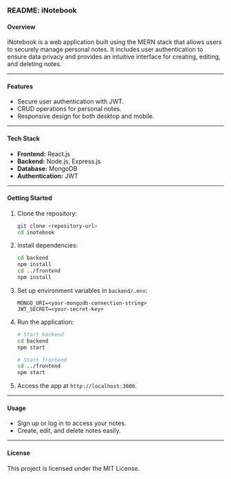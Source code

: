 ### README: iNotebook

#### **Overview**

iNotebook is a web application built using the MERN stack that allows users to securely manage personal notes. It includes user authentication to ensure data privacy and provides an intuitive interface for creating, editing, and deleting notes.

---

#### **Features**

- Secure user authentication with JWT.
- CRUD operations for personal notes.
- Responsive design for both desktop and mobile.

---

#### **Tech Stack**

- **Frontend:** React.js
- **Backend:** Node.js, Express.js
- **Database:** MongoDB
- **Authentication:** JWT

---

#### **Getting Started**

1. Clone the repository:

   ```bash
   git clone <repository-url>
   cd inotebook
   ```

2. Install dependencies:

   ```bash
   cd backend
   npm install
   cd ../frontend
   npm install
   ```

3. Set up environment variables in `backend/.env`:

   ```
   MONGO_URI=<your-mongodb-connection-string>
   JWT_SECRET=<your-secret-key>
   ```

4. Run the application:

   ```bash
   # Start backend
   cd backend
   npm start

   # Start frontend
   cd ../frontend
   npm start
   ```

5. Access the app at `http://localhost:3000`.

---

#### **Usage**

- Sign up or log in to access your notes.
- Create, edit, and delete notes easily.

---

#### **License**

This project is licensed under the MIT License.
